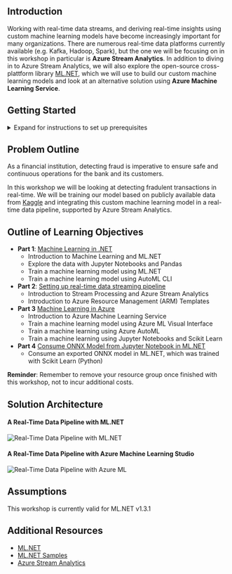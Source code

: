 ## Introduction
Working with real-time data streams, and deriving real-time insights using custom machine learning models have become increasingly important for many organizations. There are numerous real-time data platforms currently available (e.g. Kafka, Hadoop, Spark), but the one we will be focusing on in this workshop in particular is **Azure Stream Analytics**. In addition to diving in to Azure Stream Analytics, we will also explore the open-source cross-plattform library [ML.NET](https://github.com/dotnet/machinelearning), which we will use to build our custom machine learning models and look at an alternative solution using **Azure Machine Learning Service**.

## Getting Started
<details>
  <summary>Expand for instructions to set up prerequisites</summary>
  <p>
  <ol>
    <li><b>Download the .NET Core SDK</b></li>
   <ol>
      <li>Go to <a href="https://dotnet.microsoft.com/download">the following page to download the SDK</a></li>
      <li>Select the correct tab for your operating system (e.g. Windows, Linux or Mac) </li>
      <li>Click on the <b>Build Apps</b> download option <img src="https://github.com/aslotte/mldotnet-real-time-data-streaming-workshop/blob/master/instructions/images/download-dotnetcoresdk.PNG"></li>
      <li>Open the installer once the download is complete and follow provided instructions </li>
  </ol>
    </br>
   <li><b>Install VS Code</b></li>
   <ol>
      <li>Go to <a href="https://code.visualstudio.com/download">the following page to download the VS Code</a></li>
      <li>Select the correct installation for your operating system (e.g. Windows, Linux or Mac)<img src="https://github.com/aslotte/mldotnet-real-time-data-streaming-workshop/blob/master/instructions/images/download-vscode.PNG"> </li>
      <li>Open the installer once the download is complete and follow provided instructions </li>
     <li>Open VS Code once the installation is complete</li>
  </ol>  
  </br>
   <li><b>Install the C# Extension</b></li>
   <ol>
      <li>In VS Code, select View -> Extensions<img src="https://github.com/aslotte/mldotnet-real-time-data-streaming-workshop/blob/master/instructions/images/vscode-opening-extensions.png"></li>
     <li>Search for <b>C#</b></li> 
     <li>Click <b>Install</b><img src="https://github.com/aslotte/mldotnet-real-time-data-streaming-workshop/blob/master/instructions/images/vscode-install-csharpextension.png"></li>      
  </ol>   
  </br>
   <li><b>Install the Azure Functions Extension</b></li>
   <ol>
      <li>In VS Code, select View -> Extensions<img src="https://github.com/aslotte/mldotnet-real-time-data-streaming-workshop/blob/master/instructions/images/vscode-opening-extensions.png"></li>
     <li>Search for <b>Azure Function</b></li> 
     <li>Click <b>Install</b><img src="https://github.com/aslotte/mldotnet-real-time-data-streaming-workshop/blob/master/instructions/images/vscode-install-azurefunctionextension.png"></li>      
  </ol>  
  </br>
   <li><b>Install the ML.NET CLI</b></li>
    <ol>
      <li>In VS Code, select Terminal -> New Terminal to open a new terminal window<img src="https://github.com/aslotte/mldotnet-real-time-data-streaming-workshop/blob/master/instructions/images/vscode-open-terminal.png"></li>
      <li>In the terminal, enter <code>dotnet tool install -g mlnet</code> and hit enter<img src="https://github.com/aslotte/mldotnet-real-time-data-streaming-workshop/blob/master/instructions/images/vscode-terminal-installcli.PNG"></li>
    </ol>
    </br>
   <li><b>Clone the repository</b></li>
    <ol>
      <li>In VS Code, select Terminal -> New Terminal to open a new terminal window<img src="https://github.com/aslotte/mldotnet-real-time-data-streaming-workshop/blob/master/instructions/images/vscode-open-terminal.png"></li>
      <li>In the terminal, enter <code>cd C:\</code> and hit enter</li>
      <li>In the terminal, enter <code>git clone https://github.com/aslotte/mldotnet-real-time-data-streaming-workshop.git</code> and hit enter to clone the repository to the C: drive. </br><b>Note:</b> Feel free to clone the repository elsewhere, just make sure to adjust the path in instructions to follow<img src="https://github.com/aslotte/mldotnet-real-time-data-streaming-workshop/blob/master/instructions/images/vscode-clone-repo.PNG"></li>
    </ol>   
    </br>
   <li><b>Download the data</b></li>
    <ol>
      <li>There are three (3) ways to get the data we will be working with. Please choose the most convenient for you:</li>
        <ol>
          <li>Download the data from provided USB Memory sticks</li>
          <li>Download the data from <a href="https://bit.ly/2NC5P7f">here</a>
          <li>Download the data from <a href="https://www.kaggle.com/ntnu-testimon/paysim1">Kaggle</a> (requires free account)
        </ol>
    </ol>   
    </br>
   <li><b>Create a free Azure subscription</b></li>
       <ol>
          <li>Go to <a href="https://azure.microsoft.com/en-us/free/">Azure</a> to create a free trial account<img src="https://github.com/aslotte/mldotnet-real-time-data-streaming-workshop/blob/master/instructions/images/azure-trial-1.PNG"></li>
          <li>Enter your contact information and click <b>Next</b><img src="https://github.com/aslotte/mldotnet-real-time-data-streaming-workshop/blob/master/instructions/images/azure-trial-2.PNG"></li>
  <li>Fill in your credit card information and click Next. </br><b>Note that this is only used to verify your identify, you'll not be charged.<img src="https://github.com/aslotte/mldotnet-real-time-data-streaming-workshop/blob/master/instructions/images/azure-trial-3.PNG"></b></li>
  <li>Check the checkbox to agree to terms and conditions and click <b>Sign-up</b><img src="https://github.com/aslotte/mldotnet-real-time-data-streaming-workshop/blob/master/instructions/images/azure-trial-4.PNG"></li>
    </ol> 
    </br>
   <li><b>Create an Outlook e-mail</b></li>
       <ol>
          <li>Go to <a href="https://outlook.live.com/owa/">Outlook</a> to create a free Outlook account<img src="https://github.com/aslotte/mldotnet-real-time-data-streaming-workshop/blob/master/instructions/images/outlook-1.PNG"></li>
    <li>Follow the provided instructions</li>
      </ol>
   </br>
   <li><b>Download Azure Storage Explorer (required for part 3)</b></li>
       <ol>
          <li><a href="https://azure.microsoft.com/en-us/features/storage-explorer/">Download Azure Storage Explorer</a>. Make sure to select the correct OS.<img src="https://github.com/aslotte/mldotnet-real-time-data-streaming-workshop/blob/master/instructions/images/azure-storage-explorer.PNG"></li>
  <li>Open the installer</li>
    <li>Follow the provided instructions</li>
      </ol>
      </br>
      <p>Note to macOS users: If the web site downloads an .exe file even after selecting the macOS option please, download the macOS version from <a href="https://docs.microsoft.com/en-us/azure/vs-azure-tools-storage-explorer-relnotes">here</a>.</p>
  </ol>
  </p>
</details>

## Problem Outline
As a financial institution, detecting fraud is imperative to ensure safe and continuous operations for the bank and its customers.  

In this workshop we will be looking at detecting fradulent transactions in real-time. We will be training our model based on publicly available data from [Kaggle](https://www.kaggle.com/ntnu-testimon/paysim1) and integrating this custom machine learning model in a real-time data pipeline, supported by Azure Stream Analytics.

## Outline of Learning Objectives
- **Part 1**: [Machine Learning in .NET](https://github.com/aslotte/mldotnet-real-time-data-streaming-workshop/blob/master/instructions/part1-ml.md)
  - Introduction to Machine Learning and ML.NET
  - Explore the data with Jupyter Notebooks and Pandas
  - Train a machine learning model using ML.NET
  - Train a machine learning model using AutoML CLI
- **Part 2**: [Setting up real-time data streaming pipeline](https://github.com/aslotte/mldotnet-real-time-data-streaming-workshop/blob/master/instructions/part2-streaming.md)
  - Introduction to Stream Processing and Azure Stream Analytics
  - Introduction to Azure Resource Management (ARM) Templates
- **Part 3** [Machine Learning in Azure](https://github.com/aslotte/mldotnet-real-time-data-streaming-workshop/blob/master/instructions/part3-azureml.md)
  - Introduction to Azure Machine Learning Service
  - Train a machine learning model using Azure ML Visual Interface
  - Train a machine learning using Azure AutoML
  - Train a machine learning using Jupyter Notebooks and  Scikit Learn
- **Part 4** [Consume ONNX Model from Jupyter Notebook in ML.NET](https://github.com/aslotte/mldotnet-real-time-data-streaming-workshop/blob/master/instructions/part3-consume-onnx-model.md)
  - Consume an exported ONNX model in ML.NET, which was trained with Scikit Learn (Python)
  
**Reminder**: Remember to remove your resource group once finished with this workshop, not to incur additional costs.
  
## Solution Architecture 
#### A Real-Time Data Pipeline with ML.NET
![Real-Time Data Pipeline with ML.NET](https://github.com/aslotte/mldotnet-real-time-data-streaming-workshop/blob/master/instructions/images/Solution%20Architecture%20-%20ML.NET.png)


#### A Real-Time Data Pipeline with Azure Machine Learning Studio
![Real-Time Data Pipeline with Azure ML](https://github.com/aslotte/mldotnet-real-time-data-streaming-workshop/blob/master/instructions/images/Solution%20Architecture%20-%20Azure%20ML.png)

## Assumptions
This workshop is currently valid for ML.NET v1.3.1

## Additional Resources
- [ML.NET](https://github.com/dotnet/machinelearning)
- [ML.NET Samples](https://github.com/dotnet/machinelearning-samples)
- [Azure Stream Analytics](https://docs.microsoft.com/en-us/azure/stream-analytics/stream-analytics-introduction)

